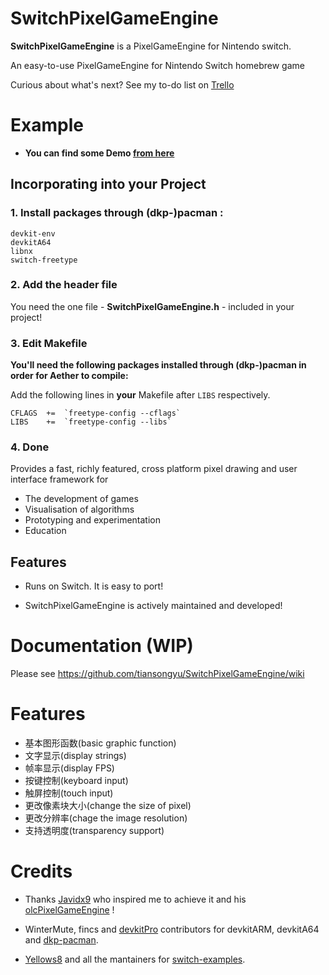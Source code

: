 # SwitchPixelGameEngine
**SwitchPixelGameEngine** is a PixelGameEngine for Nintendo switch. 

An easy-to-use PixelGameEngine for Nintendo Switch homebrew game

Curious about what's next? See my to-do list on [Trello](https://trello.com/b/B6yaX5u3/switchpixelgameengine)

# Example 

- **You can find some Demo [from here](https://github.com/tiansongyu/Example_SwitchPixelGameEngine)**

## Incorporating into your Project
### 1. Install packages through (dkp-)pacman :

```
devkit-env
devkitA64
libnx
switch-freetype
```

### 2. Add the header file

You need the one file - **SwitchPixelGameEngine.h** - included in your project!

### 3. Edit Makefile
**You'll need the following packages installed through (dkp-)pacman in order for Aether to compile:**

Add the following lines in **your** Makefile after `LIBS`  respectively.
```
CFLAGS	+=  `freetype-config --cflags`
LIBS    +=  `freetype-config --libs`
```

### 4. Done

Provides a fast, richly featured, cross platform pixel drawing and user interface framework for
 * The development of games
 * Visualisation of algorithms
 * Prototyping and experimentation
 * Education

## Features

- Runs on Switch. It is easy to port! 

- SwitchPixelGameEngine is actively maintained and developed!

# Documentation (WIP)
Please see https://github.com/tiansongyu/SwitchPixelGameEngine/wiki

# Features 

- 基本图形函数(basic graphic function)
- 文字显示(display strings)
- 帧率显示(display FPS)
- 按键控制(keyboard input)
- 触屏控制(touch input)
- 更改像素块大小(change the size of pixel)
- 更改分辨率(chage the image resolution)
- 支持透明度(transparency support)

# Credits
- Thanks [Javidx9](https://github.com/OneLoneCoder) who inspired me to achieve it and his [olcPixelGameEngine](https://github.com/OneLoneCoder/olcPixelGameEngine) !

- WinterMute, fincs and [devkitPro](https://devkitpro.org/) contributors for devkitARM, devkitA64 and [dkp-pacman](https://github.com/devkitPro/pacman/releases).

- [Yellows8](https://github.com/yellows8) and all the mantainers for [switch-examples](https://github.com/switchbrew/switch-examples).

